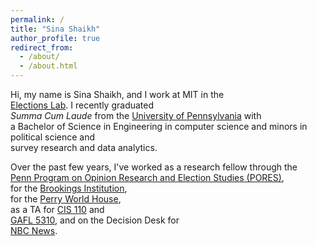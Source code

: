 ```yaml
---
permalink: /
title: "Sina Shaikh"
author_profile: true
redirect_from: 
  - /about/
  - /about.html
---
```


Hi, my name is Sina Shaikh, and I work at MIT in the  
[Elections Lab](https://electionlab.mit.edu/). I recently graduated  
*Summa Cum Laude* from the [University of Pennsylvania](https://upenn.edu) with  
a Bachelor of Science in Engineering in computer science and minors in political science and  
survey research and data analytics.  

Over the past few years, I've worked as a research fellow through the  
[Penn Program on Opinion Research and Election Studies (PORES)](https://pores.upenn.edu),  
for the [Brookings Institution](https://www.brookings.edu),  
for the [Perry World House](https://global.upenn.edu/perryworldhouse),  
as a TA for [CIS 110](https://www.seas.upenn.edu/~cis110/current/) and  
[GAFL 5310](https://catalog.upenn.edu/courses/gafl/), and on the Decision Desk for  
[NBC News](https://www.nbcnews.com).
